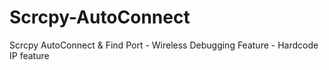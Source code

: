 # Scrcpy-AutoConnect
Scrcpy AutoConnect &amp; Find Port - Wireless Debugging Feature - Hardcode IP feature
